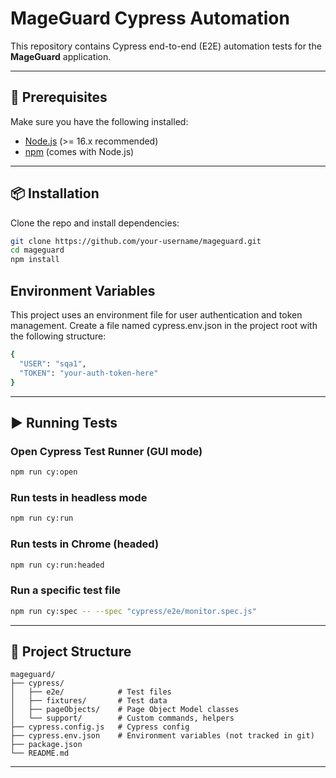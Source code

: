 # MageGuard Cypress Automation

This repository contains Cypress end-to-end (E2E) automation tests for the **MageGuard** application.

---

## 🚀 Prerequisites

Make sure you have the following installed:

- [Node.js](https://nodejs.org/) (>= 16.x recommended)  
- [npm](https://www.npmjs.com/) (comes with Node.js)  

---

## 📦 Installation

Clone the repo and install dependencies:

```bash
git clone https://github.com/your-username/mageguard.git
cd mageguard
npm install
```

## Environment Variables

This project uses an environment file for user authentication and token management.
Create a file named cypress.env.json in the project root with the following structure:
```bash
{
  "USER": "sqa1",
  "TOKEN": "your-auth-token-here"
}
```
---

## ▶️ Running Tests

### Open Cypress Test Runner (GUI mode)
```bash
npm run cy:open
```

### Run tests in headless mode
```bash
npm run cy:run
```

### Run tests in Chrome (headed)
```bash
npm run cy:run:headed
```

### Run a specific test file
```bash
npm run cy:spec -- --spec "cypress/e2e/monitor.spec.js"
```

---
## 📂 Project Structure

```
mageguard/
├── cypress/
│   ├── e2e/            # Test files
│   ├── fixtures/       # Test data
│   ├── pageObjects/    # Page Object Model classes
│   └── support/        # Custom commands, helpers
├── cypress.config.js   # Cypress config
├── cypress.env.json    # Environment variables (not tracked in git)
├── package.json
└── README.md
```

---
